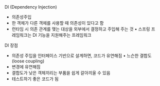 DI (Dependency Injection) 
- 의존성주입
- 한 객체가 다른 객체를 사용할 때 의존성이 있다고 함
- 런타임 시 의존 관계를 맺는 대상을 외부에서 결정하고 주입해 주는 것 • 스프링 프레임워크는 DI 기능을 지원해주는 프레임워크


DI 장점
- 의존성 주입을 인터페이스 기반으로 설계하면, 코드가 유연해짐 • 느슨한 결합도(loose coupling)
- 변경에 유연해짐
- 결합도가 낮은 객체끼리는 부품을 쉽게 갈아끼울 수 있음
- 테스트하기 좋은 코드가 됨
